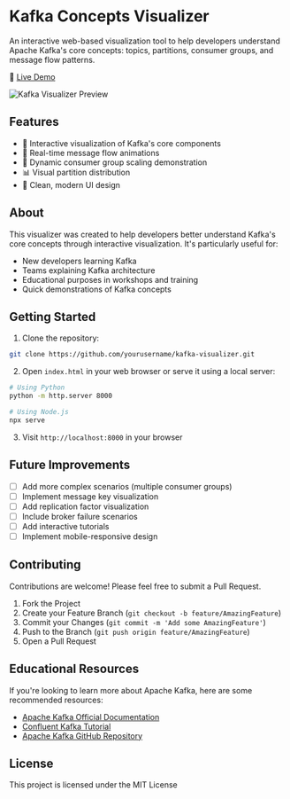 # Kafka Concepts Visualizer

An interactive web-based visualization tool to help developers understand Apache Kafka's core concepts: topics, partitions, consumer groups, and message flow patterns.

🔗 [Live Demo](https://idsulik.github.io/kafka-concepts-visualizer/)

![Kafka Visualizer Preview](https://github.com/user-attachments/assets/d9c06a26-8e10-4d2d-9c04-1837ed9b77b5)

## Features

- 🎯 Interactive visualization of Kafka's core components
- 🔄 Real-time message flow animations
- 👥 Dynamic consumer group scaling demonstration
- 📊 Visual partition distribution
- 🎨 Clean, modern UI design

## About

This visualizer was created to help developers better understand Kafka's core concepts through interactive visualization. It's particularly useful for:

- New developers learning Kafka
- Teams explaining Kafka architecture
- Educational purposes in workshops and training
- Quick demonstrations of Kafka concepts

## Getting Started

1. Clone the repository:
```bash
git clone https://github.com/yourusername/kafka-visualizer.git
```

2. Open `index.html` in your web browser or serve it using a local server:
```bash
# Using Python
python -m http.server 8000

# Using Node.js
npx serve
```

3. Visit `http://localhost:8000` in your browser

## Future Improvements

- [ ] Add more complex scenarios (multiple consumer groups)
- [ ] Implement message key visualization
- [ ] Add replication factor visualization
- [ ] Include broker failure scenarios
- [ ] Add interactive tutorials
- [ ] Implement mobile-responsive design

## Contributing

Contributions are welcome! Please feel free to submit a Pull Request. 

1. Fork the Project
2. Create your Feature Branch (`git checkout -b feature/AmazingFeature`)
3. Commit your Changes (`git commit -m 'Add some AmazingFeature'`)
4. Push to the Branch (`git push origin feature/AmazingFeature`)
5. Open a Pull Request

## Educational Resources

If you're looking to learn more about Apache Kafka, here are some recommended resources:

- [Apache Kafka Official Documentation](https://kafka.apache.org/documentation/)
- [Confluent Kafka Tutorial](https://kafka.apache.org/quickstart)
- [Apache Kafka GitHub Repository](https://github.com/apache/kafka)

## License

This project is licensed under the MIT License
